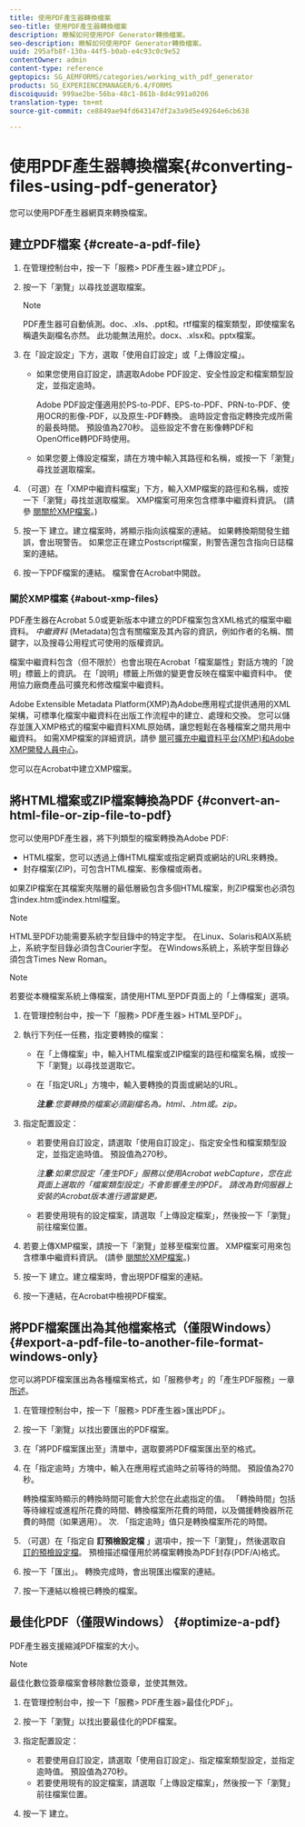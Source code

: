 ```yaml
---
title: 使用PDF產生器轉換檔案
seo-title: 使用PDF產生器轉換檔案
description: 瞭解如何使用PDF Generator轉換檔案。
seo-description: 瞭解如何使用PDF Generator轉換檔案。
uuid: 295afb8f-130a-44f5-b0ab-e4c93c0c9e52
contentOwner: admin
content-type: reference
geptopics: SG_AEMFORMS/categories/working_with_pdf_generator
products: SG_EXPERIENCEMANAGER/6.4/FORMS
discoiquuid: 999ae2be-56ba-48c1-861b-8d4c991a0206
translation-type: tm+mt
source-git-commit: ce8849ae94fd643147df2a3a9d5e49264e6cb638

---
```



# 使用PDF產生器轉換檔案{#converting-files-using-pdf-generator}

您可以使用PDF產生器網頁來轉換檔案。

## 建立PDF檔案 {#create-a-pdf-file}

1. 在管理控制台中，按一下「服務> PDF產生器>建立PDF」。
1. 按一下「瀏覽」以尋找並選取檔案。

   >[!NOTE]
   >
   >PDF產生器可自動偵測。doc、.xls、.ppt和。rtf檔案的檔案類型，即使檔案名稱遺失副檔名亦然。 此功能無法用於。docx、.xlsx和。pptx檔案。

1. 在「設定設定」下方，選取「使用自訂設定」或「上傳設定檔」。

   * 如果您使用自訂設定，請選取Adobe PDF設定、安全性設定和檔案類型設定，並指定逾時。

      Adobe PDF設定僅適用於PS-to-PDF、EPS-to-PDF、PRN-to-PDF、使用OCR的影像-PDF，以及原生-PDF轉換。 逾時設定會指定轉換完成所需的最長時間。 預設值為270秒。 這些設定不會在影像轉PDF和OpenOffice轉PDF時使用。

   * 如果您要上傳設定檔案，請在方塊中輸入其路徑和名稱，或按一下「瀏覽」尋找並選取檔案。

1. （可選）在「XMP中繼資料檔案」下方，輸入XMP檔案的路徑和名稱，或按一下「瀏覽」尋找並選取檔案。 XMP檔案可用來包含標準中繼資料資訊。 (請參 [閱關於XMP檔案](converting-files-using-pdf-generator.md#about-xmp-files)。)
1. 按一下 建立。建立檔案時，將顯示指向該檔案的連結。 如果轉換期間發生錯誤，會出現警告。 如果您正在建立Postscript檔案，則警告還包含指向日誌檔案的連結。
1. 按一下PDF檔案的連結。 檔案會在Acrobat中開啟。

### 關於XMP檔案 {#about-xmp-files}

PDF產生器在Acrobat 5.0或更新版本中建立的PDF檔案包含XML格式的檔案中繼資料。 *中繼資料* (Metadata)包含有關檔案及其內容的資訊，例如作者的名稱、關鍵字，以及搜尋公用程式可使用的版權資訊。

檔案中繼資料包含（但不限於）也會出現在Acrobat「檔案屬性」對話方塊的「說明」標籤上的資訊。 在「說明」標籤上所做的變更會反映在檔案中繼資料中。 使用協力廠商產品可擴充和修改檔案中繼資料。

Adobe Extensible Metadata Platform(XMP)為Adobe應用程式提供通用的XML架構，可標準化檔案中繼資料在出版工作流程中的建立、處理和交換。 您可以儲存並匯入XMP格式的檔案中繼資料XML原始碼，讓您輕鬆在各種檔案之間共用中繼資料。 如需XMP檔案的詳細資訊，請參 [閱可擴充中繼資料平台(XMP)](https://www.adobe.com/products/xmp/)[和Adobe XMP開發人員中心](https://www.adobe.com/devnet/xmp.html)。

您可以在Acrobat中建立XMP檔案。

## 將HTML檔案或ZIP檔案轉換為PDF {#convert-an-html-file-or-zip-file-to-pdf}

您可以使用PDF產生器，將下列類型的檔案轉換為Adobe PDF:

* HTML檔案，您可以透過上傳HTML檔案或指定網頁或網站的URL來轉換。
* 封存檔案(ZIP)，可包含HTML檔案、影像檔或兩者。

如果ZIP檔案在其檔案夾階層的最低層級包含多個HTML檔案，則ZIP檔案也必須包含index.htm或index.html檔案。

>[!NOTE]
>
>HTML至PDF功能需要系統字型目錄中的特定字型。 在Linux、Solaris和AIX系統上，系統字型目錄必須包含Courier字型。 在Windows系統上，系統字型目錄必須包含Times New Roman。

>[!NOTE]
>
>若要從本機檔案系統上傳檔案，請使用HTML至PDF頁面上的「上傳檔案」選項。

1. 在管理控制台中，按一下「服務> PDF產生器> HTML至PDF」。
1. 執行下列任一任務，指定要轉換的檔案：

   * 在「上傳檔案」中，輸入HTML檔案或ZIP檔案的路徑和檔案名稱，或按一下「瀏覽」以尋找並選取它。
   * 在「指定URL」方塊中，輸入要轉換的頁面或網站的URL。

      ***注意&#x200B;**:您要轉換的檔案必須副檔名為。html、.htm或。zip。*

1. 指定配置設定：

   * 若要使用自訂設定，請選取「使用自訂設定」、指定安全性和檔案類型設定，並指定逾時值。 預設值為270秒。

      *注&#x200B;**意**:如果您設定「產生PDF」服務以使用Acrobat webCapture，您在此頁面上選取的「檔案類型設定」不會影響產生的PDF。 請改為對伺服器上安裝的Acrobat版本進行適當變更。*

   * 若要使用現有的設定檔案，請選取「上傳設定檔案」，然後按一下「瀏覽」前往檔案位置。

1. 若要上傳XMP檔案，請按一下「瀏覽」並移至檔案位置。 XMP檔案可用來包含標準中繼資料資訊。 (請參 [閱關於XMP檔案](converting-files-using-pdf-generator.md#about-xmp-files)。)
1. 按一下 建立。建立檔案時，會出現PDF檔案的連結。
1. 按一下連結，在Acrobat中檢視PDF檔案。

## 將PDF檔案匯出為其他檔案格式（僅限Windows） {#export-a-pdf-file-to-another-file-format-windows-only}

您可以將PDF檔案匯出為各種檔案格式，如「服務參考」的「產生PDF服務」一章 [所述](https://www.adobe.com/go/learn_aemforms_services_63)。

1. 在管理控制台中，按一下「服務> PDF產生器>匯出PDF」。
1. 按一下「瀏覽」以找出要匯出的PDF檔案。
1. 在「將PDF檔案匯出至」清單中，選取要將PDF檔案匯出至的格式。
1. 在「指定逾時」方塊中，輸入在應用程式逾時之前等待的時間。 預設值為270秒。

   轉換檔案時顯示的轉換時間可能會大於您在此處指定的值。 「轉換時間」包括等待線程或進程所花費的時間、轉換檔案所花費的時間，以及備援轉換器所花費的時間（如果適用）。 次. 「指定逾時」值只是轉換檔案所花的時間。

1. （可選）在「指定自 **訂預檢設定檔** 」選項中，按一下「瀏覽」，然後選取自 [訂的預檢設定檔](https://helpx.adobe.com/acrobat/using/preflight-profiles-acrobat-pro.html)。 預檢描述檔僅用於將檔案轉換為PDF封存(PDF/A)格式。
1. 按一下「匯出」。 轉換完成時，會出現匯出檔案的連結。
1. 按一下連結以檢視已轉換的檔案。

## 最佳化PDF（僅限Windows） {#optimize-a-pdf}

PDF產生器支援縮減PDF檔案的大小。

>[!NOTE]
>
>最佳化數位簽章檔案會移除數位簽章，並使其無效。

1. 在管理控制台中，按一下「服務> PDF產生器>最佳化PDF」。
1. 按一下「瀏覽」以找出要最佳化的PDF檔案。
1. 指定配置設定：

   * 若要使用自訂設定，請選取「使用自訂設定」、指定檔案類型設定，並指定逾時值。 預設值為270秒。
   * 若要使用現有的設定檔案，請選取「上傳設定檔案」，然後按一下「瀏覽」前往檔案位置。

1. 按一下 建立。

